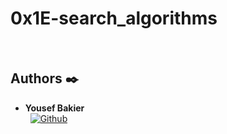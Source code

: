# 0x1E-search_algorithms

<br />

<!-- ### Resourses
- [SSH Certification Set-up](https://gbeminiyi.hashnode.dev/installing-certbot-in-your-haproxy-load-balancer-server)

<br /> -->

## Authors :black_nib:

* __Yousef Bakier__ &nbsp;&nbsp;&nbsp;&nbsp;&nbsp;&nbsp; <br />
 &nbsp;&nbsp;[<img height="" src="https://img.shields.io/static/v1?label=&message=GitHub&color=181717&logo=GitHub&logoColor=f2f2f2&labelColor=2F333A" alt="Github">](https://github.com/Y-Baker)